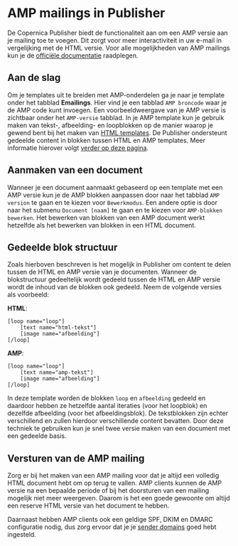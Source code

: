 # AMP mailings in Publisher
De Copernica Publisher biedt de functionaliteit aan om een AMP versie aan je mailing toe te voegen. Dit zorgt voor meer interactiviteit in uw e-mail in vergelijking met de HTML versie.
Voor alle mogelijkheden van AMP mailings kun je de [officiële documentatie](https://amp.dev/about/email/) raadplegen.

## Aan de slag
Om je templates uit te breiden met AMP-onderdelen ga je naar je template onder het tabblad **Emailings**. Hier vind je een tabblad `AMP broncode` waar je de AMP code kunt invoegen. Een voorbeeldweergave van je AMP versie is zichtbaar onder het `AMP-versie` tabblad. In je AMP template kun je gebruik maken van tekst-, afbeelding- en loopblokken op de manier waarop je gewend bent bij het maken van [HTML templates](./templates-publisher#contentblokken). De Publisher ondersteunt gedeelde content in blokken tussen HTML en AMP templates. Meer informatie hierover volgt [verder op deze pagina](./amp-mailing#Gedeelde-blok-structuur).

## Aanmaken van een document
Wanneer je een document aanmaakt gebaseerd op een template met een AMP versie kun je de AMP blokken aanpassen door naar het tabblad `AMP version` te gaan en te kiezen voor `Bewerkmodus`. Een andere optie is door naar het submenu `Document [naam]` te gaan en te kiezen voor `AMP-blokken bewerken`. Het bewerken van blokken van een AMP document werkt hetzelfde als het bewerken van blokken in een HTML document.

## Gedeelde blok structuur
Zoals hierboven beschreven is het mogelijk in Publisher om content te delen tussen de HTML en AMP versie van je documenten. Wanneer de blokstructuur gedeeltelijk wordt gedeeld tussen de HTML en AMP versie wordt de inhoud van de blokken ook gedeeld. Neem de volgende versies als voorbeeld:

**HTML**:
```
[loop name="loop"]
    [text name="html-tekst"]
    [image name="afbeelding"]
[/loop]
```

**AMP**:
```
[loop name="loop"]
    [text name="amp-tekst"]
    [image name="afbeelding"]
[/loop]
```

In deze template worden de blokken `loop` en `afbeelding` gedeeld en daardoor hebben ze hetzelfde aantal iteraties (voor het loopblok) en dezelfde afbeelding (voor het afbeeldingsblok). De tekstblokken zijn echter verschillend en zullen hierdoor verschillende content bevatten. Door deze techniek te gebruiken kun je snel twee versie maken van een document met een gedeelde basis.

## Versturen van de AMP mailing
Zorg er bij het maken van een AMP mailing voor dat je altijd een volledig HTML document hebt om op terug te vallen. AMP clients kunnen de AMP versie na een bepaalde periode of bij het doorsturen van een mailing mogelijk niet meer weergeven. Daarom is het een goede gewoonte om altijd een reserve HTML versie van het document te hebben.

Daarnaast hebben AMP clients ook een geldige SPF, DKIM en DMARC configuratie nodig, dus zorg ervoor dat je je [sender domains](./quick-sender-domain-guide) goed hebt ingesteld.

